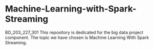 # Machine-Learning-with-Spark-Streaming
BD_203_227_301
This repository is dedicated for the big data project component.
The topic we have chosen is Machine Learning With Spark Streaming.
